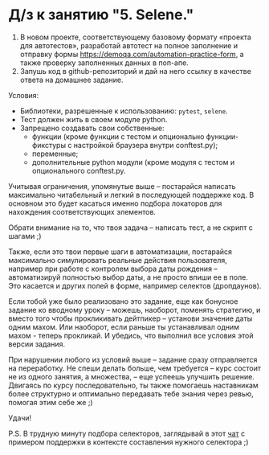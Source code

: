 # Д/з к занятию "5. Selene."

1. В новом проекте, соответствующему базовому формату «проекта для автотестов», разработай автотест на полное заполнение и отправку формы https://demoqa.com/automation-practice-form, а также проверку заполненных данных в поп-апе.
2. Запушь код в github-репозиторий и дай на него ссылку в качестве ответа на домашнее задание.



Условия:

- Библиотеки, разрешенные к использованию: ```pytest```, ```selene```.
- Тест должен жить в своем модуле python.
- Запрещено создавать свои собственные:
  - функции (кроме функции с тестом и опционально функции-фикстуры с настройкой браузера внутри conftest.py);
  - переменные;
  - дополнительные python модули (кроме модуля с тестом и опционального conftest.py.

Учитывая ограничения, упомянутые выше – постарайся написать максимально читабельный и легкий в последующей поддержке код. В основном это будет касаться именно подбора локаторов для нахождения соответствующих элементов.

Обрати внимание на то, что твоя задача – написать тест, а не скрипт с шагами ;) 

Также, если это твои первые шаги в автоматизации, постарайся максимально симулировать реальные действия пользователя, например при работе с контролем выбора даты рождения – автоматизируй полностью выбор даты, а не просто впиши ее в поле. Это касается и других полей в форме, например селектов (дропдаунов). 

Если тобой уже было реализовано это задание, еще как бонусное задание ко вводному уроку – можешь, наоборот, поменять стратегию, и вместо того чтобы прокликивать дейтпикер – установи значение даты одним махом. Или наоборот, если раньше ты устанавливал одним махом - теперь прокликай. И убедись, что выполнил все условия этой версии задания.

При нарушении любого из условий выше – задание сразу отправляется на переработку. Не спеши делать больше, чем требуется – курс состоит не из одного занятия, а множества, – еще успеешь улучшить решение. Двигаясь по курсу последовательно, ты также помогаешь наставникам более структурно и оптимально передавать тебе знания через ревью, помогая этим себе же ;)

Удачи!

P.S. В трудную минуту подбора селекторов, заглядывай в этот [чат](https://t.me/+V6Qrbb2I6-43MjMy) с примером поддержки в контексте составления нужного селектора ;)